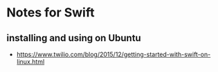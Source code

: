 # Notes for Swift

## installing and using on Ubuntu
- https://www.twilio.com/blog/2015/12/getting-started-with-swift-on-linux.html

